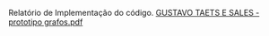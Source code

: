 Relatório de Implementação do código. 
[GUSTAVO TAETS E SALES - prototipo grafos.pdf](https://github.com/user-attachments/files/19525598/GUSTAVO.TAETS.E.SALES.-.prototipo.grafos.pdf)
